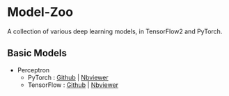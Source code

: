 # Model-Zoo
A collection of various deep learning models, in TensorFlow2 and PyTorch.


## Basic Models
* Perceptron 
    + PyTorch : [Github](https://github.com/siAyush/Model-Zoo/blob/main/pytorch/01_perceptron.ipynb) | [Nbviewer](https://nbviewer.jupyter.org/github/siAyush/Model-Zoo/blob/main/pytorch/01_perceptron.ipynb)
    + TensorFlow : [Github]() |  [Nbviewer]() 
